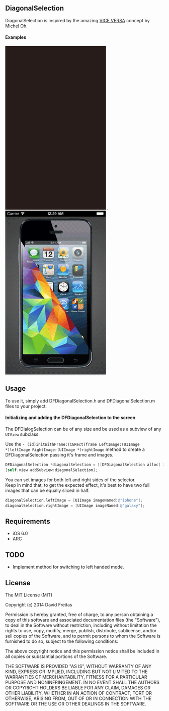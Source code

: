 ## DiagonalSelection

[VICE VERSA]: https://www.behance.net/gallery/VICE-VERSA-diagonal-UI-optimized-for-single-hand-IX/12419409
DiagonalSelection is inspired by the amazing [VICE VERSA] concept by Michel Oh.

#### Examples
![](ExampleImages/gender.gif) . ![](ExampleImages/phone.gif)

## Usage

To use it, simply add DFDiagonalSelection.h and DFDiagonalSelection.m files to your project.

#### Initializing and adding the DFDiagonalSelection to the screen

The DFDialogSelection can be of any size and be used as a subview of any `UIView` subclass.

Use the `- (id)initWithFrame:(CGRect)frame LeftImage:(UIImage *)leftImage RightImage:(UIImage *)rightImage` method to create a DFDiagonalSelection passing it's frame and images.

```objective-c
DFDiagonalSelection *diagonalSelection = [[DFDiagonalSelection alloc] initWithFrame:frame LeftImage:leftImage RightImage:rightImage];
[self.view addSubview:diagonalSelection];
```

You can set images for both left and right sides of the selector.  
Keep in mind that, to get the expected effect, it's best to have two full images that can be equally sliced in half.

```objective-c
diagonalSelection.leftImage = [UIImage imageNamed:@"iphone"];
diagonalSelection.rightImage = [UIImage imageNamed:@"galaxy"];
```

## Requirements

* iOS 6.0
* ARC

## TODO

* Implement method for switching to left handed mode.

## License

The MIT License (MIT)

Copyright (c) 2014 David Freitas

Permission is hereby granted, free of charge, to any person obtaining a copy
of this software and associated documentation files (the "Software"), to deal
in the Software without restriction, including without limitation the rights
to use, copy, modify, merge, publish, distribute, sublicense, and/or sell
copies of the Software, and to permit persons to whom the Software is
furnished to do so, subject to the following conditions:

The above copyright notice and this permission notice shall be included in
all copies or substantial portions of the Software.

THE SOFTWARE IS PROVIDED "AS IS", WITHOUT WARRANTY OF ANY KIND, EXPRESS OR
IMPLIED, INCLUDING BUT NOT LIMITED TO THE WARRANTIES OF MERCHANTABILITY,
FITNESS FOR A PARTICULAR PURPOSE AND NONINFRINGEMENT. IN NO EVENT SHALL THE
AUTHORS OR COPYRIGHT HOLDERS BE LIABLE FOR ANY CLAIM, DAMAGES OR OTHER
LIABILITY, WHETHER IN AN ACTION OF CONTRACT, TORT OR OTHERWISE, ARISING FROM,
OUT OF OR IN CONNECTION WITH THE SOFTWARE OR THE USE OR OTHER DEALINGS IN
THE SOFTWARE.

